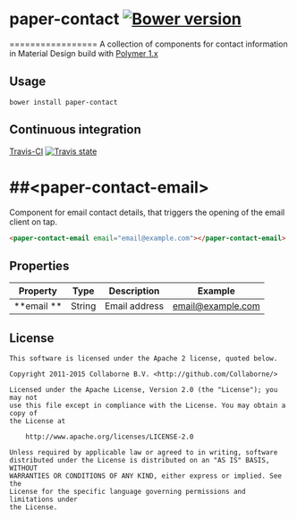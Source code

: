 # paper-contact  [![Bower version](https://badge.fury.io/bo/paper-contact.svg)](http://badge.fury.io/bo/paper-contact)
=================
A collection of components for contact information in Material Design build with [Polymer 1.x](https://www.polymer-project.org)

## Usage

`bower install paper-contact`

## Continuous integration

[Travis-CI](https://travis-ci.org/Collaborne/paper-contact) [![Travis state](https://travis-ci.org/Collaborne/d3-progress-meter.svg?branch=master)](https://travis-ci.org/Collaborne/paper-contact)

##&lt;paper-contact-email&gt;
=================
Component for email contact details, that triggers the opening of the email client on tap.

```html
<paper-contact-email email="email@example.com"></paper-contact-email>
```

## Properties

Property         | Type   | Description                                                              | Example
---------------- | ------ | ------------------------------------------------------------------------ | -------
**email **       | String | Email address 															 | email@example.com


## License

    This software is licensed under the Apache 2 license, quoted below.

    Copyright 2011-2015 Collaborne B.V. <http://github.com/Collaborne/>

    Licensed under the Apache License, Version 2.0 (the "License"); you may not
    use this file except in compliance with the License. You may obtain a copy of
    the License at

        http://www.apache.org/licenses/LICENSE-2.0

    Unless required by applicable law or agreed to in writing, software
    distributed under the License is distributed on an "AS IS" BASIS, WITHOUT
    WARRANTIES OR CONDITIONS OF ANY KIND, either express or implied. See the
    License for the specific language governing permissions and limitations under
    the License.
    
